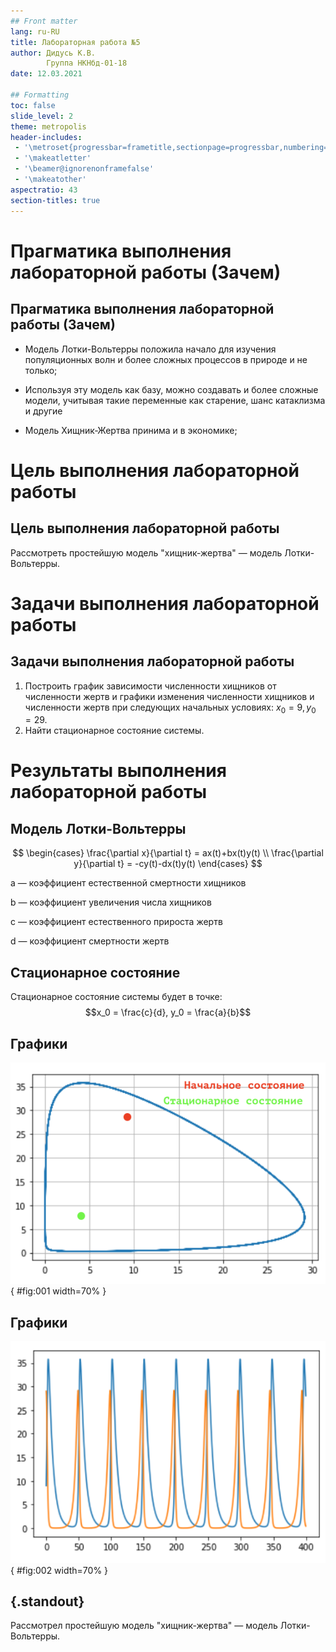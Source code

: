```yaml
---
## Front matter
lang: ru-RU
title: Лабораторная работа №5
author: Дидусь К.В.
		Группа НКНбд-01-18
date: 12.03.2021

## Formatting
toc: false
slide_level: 2
theme: metropolis
header-includes: 
 - '\metroset{progressbar=frametitle,sectionpage=progressbar,numbering=fraction}'
 - '\makeatletter'
 - '\beamer@ignorenonframefalse'
 - '\makeatother'
aspectratio: 43
section-titles: true
---
```


# Прагматика выполнения лабораторной работы (Зачем)

## Прагматика выполнения лабораторной работы (Зачем)

- Модель Лотки-Вольтерры положила начало для изучения популяционных волн и более сложных процессов в природе и не только; 

- Используя эту модель как базу, можно создавать и более сложные модели, учитывая такие переменные как старение, шанс катаклизма и другие

- Модель Хищник-Жертва принима и в экономике;

# Цель выполнения лабораторной работы

## Цель выполнения лабораторной работы

Рассмотреть простейшую модель "хищник-жертва" — модель Лотки-Вольтерры. 

# Задачи выполнения лабораторной работы

## Задачи выполнения лабораторной работы

1. Построить график зависимости численности хищников от численности жертв и графики изменения численности хищников и численности жертв при следующих начальных условиях: $x_{0}=9, y_{0}=29$.
2. Найти стационарное состояние системы.

# Результаты выполнения лабораторной работы

## Модель Лотки-Вольтерры

$$
\begin{cases}
    \frac{\partial x}{\partial t} = ax(t)+bx(t)y(t)
    \\
    \frac{\partial y}{\partial t} = -cy(t)-dx(t)y(t)
\end{cases}
$$

a — коэффициент естественной смертности хищников

b — коэффициент увеличения числа хищников

c — коэффициент естественного прироста жертв

d — коэффициент смертности жертв


## Стационарное состояние

Стационарное состояние системы будет в точке: 
$$x_0 = \frac{c}{d}, y_0 = \frac{a}{b}$$

## Графики

![Зависимость x от y и стационарное состояние](images/2.png){ #fig:001 width=70% }

## Графики

![Зависимость x(t) и y(t)](images/1.png){ #fig:002 width=70% }

## {.standout}

Рассмотрел простейшую модель "хищник-жертва" — модель Лотки-Вольтерры. 